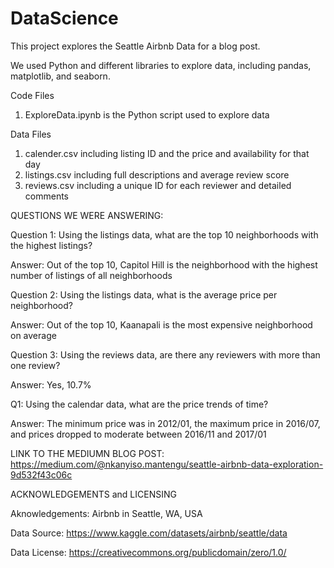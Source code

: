 # DataScience

This project explores the Seattle Airbnb Data for a blog post.

We used Python and different libraries to explore data, including pandas, matplotlib, and seaborn.

Code Files
1. ExploreData.ipynb is the Python script used to explore data

Data Files
1. calender.csv including listing ID and the price and availability for that day
2. listings.csv including full descriptions and average review score
3. reviews.csv including a unique ID for each reviewer and detailed comments

QUESTIONS WE WERE ANSWERING:

Question 1: Using the listings data, what are the top 10 neighborhoods with the highest listings?

Answer: Out of the top 10, Capitol Hill is the neighborhood with the highest number of listings of all neighborhoods

Question 2:  Using the listings data, what is the average price per neighborhood?

Answer: Out of the top 10, Kaanapali is the most expensive neighborhood on average

Question 3:  Using the reviews data, are there any reviewers with more than one review?

Answer: Yes, 10.7%

Q1:  Using the calendar data, what are the price trends of time?

Answer: The minimum price was in 2012/01, the maximum price in 2016/07, and prices dropped to moderate between 2016/11 and 2017/01

LINK TO THE MEDIUMN BLOG POST: https://medium.com/@nkanyiso.mantengu/seattle-airbnb-data-exploration-9d532f43c06c

ACKNOWLEDGEMENTS and LICENSING

Aknowledgements:  Airbnb in Seattle, WA, USA

Data Source: https://www.kaggle.com/datasets/airbnb/seattle/data

Data License: https://creativecommons.org/publicdomain/zero/1.0/



